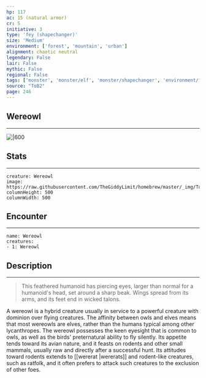 ```yaml
---
hp: 117
ac: 15 (natural armor)
cr: 5
initiative: 3
type: 'fey (shapechanger)'    
size: 'Medium'
environment: ['forest', 'mountain', 'urban']
alignment: chaotic neutral
legendary: False
lair: False
mythic: False
regional: False
tags: ['monster', 'monster/elf', 'monster/shapechanger', 'environment/forest', 'environment/mountain', 'environment/urban']
source: "ToB2"
page: 246
---
```


## Wereowl
---

![|600](https://raw.githubusercontent.com/TheGiddyLimit/homebrew/master/_img/ToB2/creature/Wereowl.webp)

## Stats
---

```statblock
creature: Wereowl
image: https://raw.githubusercontent.com/TheGiddyLimit/homebrew/master/_img/ToB2/creature/token/Wereowl%20%28Token%29.png
columnHeight: 500
columnWidth: 500
```

## Encounter
---

```encounter-table
name: Wereowl
creatures:
- 1: Wereowl
```

## Description
---
>This feathered humanoid has piercing eyes, larger than normal for a humanoid's head, set around a sharp beak. Wings spread from its arms, and its feet end in wicked talons.

A wereowl is a hybrid creature usually in service to a powerful creature with dominion over flying creatures. The affinity between owls and elves means that most wereowls are elves, rather than the humans typical among other lycanthropes. The wereowl possesses the keen eyesight that is common to owls, as well as the birds' preternatural ability to fly silently. Its appetite tends toward its avian nature, and it feasts on rodents and other small mammals, usually raw and directly after a successful hunt. Its attitudes toward rodents extends to [[wererat \|wererats]] and rodent-like creatures, such as ratfolk, and it often prefers to attack such creatures to the exclusion of other foes.





